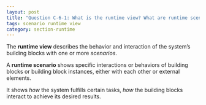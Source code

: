```yaml
---
layout: post
title: "Question C-6-1: What is the runtime view? What are runtime scenarios??"
tags: scenario runtime view
category: section-runtime
---
```


The **runtime view** describes the behavior and interaction of the system’s
building blocks with one or more _scenarios_.

A **runtime scenario** shows specific interactions or behaviors of building blocks or building block instances, either with each other or external elements.

It shows _how_ the system fulfills certain tasks, _how_ the building blocks interact to achieve its desired results.
